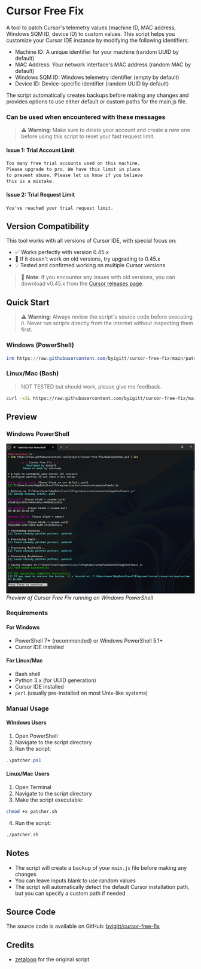 # Cursor Free Fix

A tool to patch Cursor's telemetry values (machine ID, MAC address, Windows SQM ID, device ID) to custom values. This script helps you customize your Cursor IDE instance by modifying the following identifiers:

- Machine ID: A unique identifier for your machine (random UUID by default)
- MAC Address: Your network interface's MAC address (random MAC by default)
- Windows SQM ID: Windows telemetry identifier (empty by default)
- Device ID: Device-specific identifier (random UUID by default)

The script automatically creates backups before making any changes and provides options to use either default or custom paths for the main.js file.

### Can be used when encountered with these messages

> ⚠️ **Warning**: Make sure to delete your account and create a new one before using this script to reset your fast request limit.

#### Issue 1: Trial Account Limit

```text
Too many free trial accounts used on this machine.
Please upgrade to pro. We have this limit in place
to prevent abuse. Please let us know if you believe
this is a mistake.
```

#### Issue 2: Trial Request Limit

```text
You've reached your trial request limit.
```

## Version Compatibility

This tool works with all versions of Cursor IDE, with special focus on:

- ✅ Works perfectly with version 0.45.x
- 🔄 If it doesn't work on old versions, try upgrading to 0.45.x
- 💡 Tested and confirmed working on multiple Cursor versions

> 📝 **Note**: If you encounter any issues with old versions, you can download v0.45.x from the [Cursor releases page](https://cursor.com/downloads/).

## Quick Start

> ⚠️ **Warning**: Always review the script's source code before executing it. Never run scripts directly from the internet without inspecting them first.

### Windows (PowerShell)

```powershell
irm https://raw.githubusercontent.com/byigitt/cursor-free-fix/main/patcher.ps1 | iex
```

### Linux/Mac (Bash)

> NOT TESTED but should work, please give me feedback.

```bash
curl -sSL https://raw.githubusercontent.com/byigitt/cursor-free-fix/main/patcher.sh | bash
```

## Preview

### Windows PowerShell

![Windows PowerShell Preview](images/win.png)
_Preview of Cursor Free Fix running on Windows PowerShell_

### Requirements

#### For Windows

- PowerShell 7+ (recommended) or Windows PowerShell 5.1+
- Cursor IDE installed

#### For Linux/Mac

- Bash shell
- Python 3.x (for UUID generation)
- Cursor IDE installed
- `perl` (usually pre-installed on most Unix-like systems)

### Manual Usage

#### Windows Users

1. Open PowerShell
2. Navigate to the script directory
3. Run the script:

```powershell
.\patcher.ps1
```

#### Linux/Mac Users

1. Open Terminal
2. Navigate to the script directory
3. Make the script executable:

```bash
chmod +x patcher.sh
```

4. Run the script:

```bash
./patcher.sh
```

## Notes

- The script will create a backup of your `main.js` file before making any changes
- You can leave inputs blank to use random values
- The script will automatically detect the default Cursor installation path, but you can specify a custom path if needed

## Source Code

The source code is available on GitHub: [byigitt/cursor-free-fix](https://github.com/byigitt/cursor-free-fix)

## Credits

- [zetaloop](https://github.com/zetaloop) for the original script
